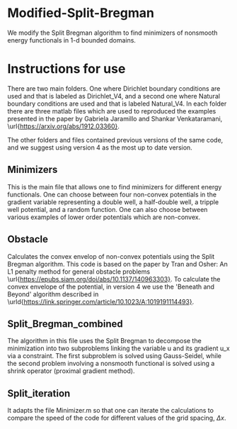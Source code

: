 # Modified-Split-Bregman
We modify the Split Bregman algorithm to find minimizers of nonsmooth energy functionals in 1-d bounded domains.

# Instructions for use
There are two main folders. One where Dirichlet boundary conditions are used and that is labeled as Dirichlet_V4, and a second one where Natural boundary conditions are used and that is labeled Natural_V4. In each folder there are three matlab files which are used to reproduced the examples presented in the paper by Gabriela Jaramillo and Shankar Venkataramani, \url{https://arxiv.org/abs/1912.03360}.

The other folders and files contained previous versions of the same code, and we suggest using version 4 as the most up to date version. 

## Minimizers
This is the main file that allows one to find minimizers for different energy functionals. One can choose between four non-convex potentials in the gradient variable representing a double well, a half-double well, a tripple well potential, and a random function. One can also choose between various examples of lower order potentials which are non-convex. 

## Obstacle
Calculates the convex envelop of non-convex potentials using the Split Bregman algorithm. This code is based on the paper by Tran and Osher: An L1 penalty method for general obstacle problems \url{https://epubs.siam.org/doi/abs/10.1137/140963303}.
To calculate the convex envelope of the potential, in version 4 we use the 'Beneath and Beyond' algorithm described in \urld{https://link.springer.com/article/10.1023/A:1019191114493}.

## Split_Bregman_combined
The algorithm in this file uses the Split Bregman to decompose the minimization into two subproblems linking the variable u and its gradient u_x via a constraint. The first subproblem is solved using Gauss-Seidel, while the second problem involving a nonsmooth functional is solved using a shrink operator (proximal gradient method).

## Split_iteration
It adapts the file Minimizer.m so that one can iterate the calculations to compare the speed of the code for different values of the grid spacing, $\Delta x$.
